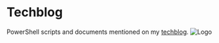 # Techblog

PowerShell scripts and documents mentioned on my [techblog](https://tech.nicolonsky.ch). ![Logo](https://tech.nicolonsky.ch/favicon.png)
